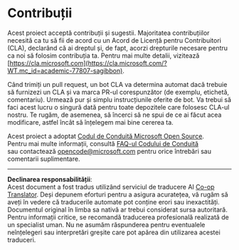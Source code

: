<!--
CO_OP_TRANSLATOR_METADATA:
{
  "original_hash": "777400e9f0336c7ee2f9a1200a88478f",
  "translation_date": "2025-08-27T21:58:52+00:00",
  "source_file": "CONTRIBUTING.md",
  "language_code": "ro"
}
-->
# Contribuții

Acest proiect acceptă contribuții și sugestii. Majoritatea contribuțiilor necesită ca tu să fii de acord cu un Acord de Licență pentru Contribuitori (CLA), declarând că ai dreptul și, de fapt, acorzi drepturile necesare pentru ca noi să folosim contribuția ta. Pentru mai multe detalii, vizitează [https://cla.microsoft.com](https://cla.microsoft.com/?WT.mc_id=academic-77807-sagibbon).

Când trimiți un pull request, un bot CLA va determina automat dacă trebuie să furnizezi un CLA și va marca PR-ul corespunzător (de exemplu, etichetă, comentariu). Urmează pur și simplu instrucțiunile oferite de bot. Va trebui să faci acest lucru o singură dată pentru toate depozitele care folosesc CLA-ul nostru. Te rugăm, de asemenea, să încerci să ne spui de ce ai făcut acea modificare, astfel încât să înțelegem mai bine cererea ta.

Acest proiect a adoptat [Codul de Conduită Microsoft Open Source](https://opensource.microsoft.com/codeofconduct/?WT.mc_id=academic-77807-sagibbon).  
Pentru mai multe informații, consultă [FAQ-ul Codului de Conduită](https://opensource.microsoft.com/codeofconduct/faq/?WT.mc_id=academic-77807-sagibbon)  
sau contactează [opencode@microsoft.com](mailto:opencode@microsoft.com) pentru orice întrebări sau comentarii suplimentare.

---

**Declinarea responsabilității**:  
Acest document a fost tradus utilizând serviciul de traducere AI [Co-op Translator](https://github.com/Azure/co-op-translator). Deși depunem eforturi pentru a asigura acuratețea, vă rugăm să aveți în vedere că traducerile automate pot conține erori sau inexactități. Documentul original în limba sa nativă ar trebui considerat sursa autoritară. Pentru informații critice, se recomandă traducerea profesională realizată de un specialist uman. Nu ne asumăm răspunderea pentru eventualele neînțelegeri sau interpretări greșite care pot apărea din utilizarea acestei traduceri.